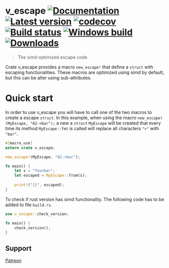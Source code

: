 # v_escape [![Documentation](https://docs.rs/v_escape/badge.svg)](https://docs.rs/v_escape/) [![Latest version](https://img.shields.io/crates/v/v_escape.svg)](https://crates.io/crates/v_escape) [![codecov](https://codecov.io/gh/rust-iendo/v_htmlescape/branch/master/graph/badge.svg)](https://codecov.io/gh/rust-iendo/v_htmlescape) [![Build status](https://api.travis-ci.org/rust-iendo/v_htmlescape.svg?branch=master)](https://travis-ci.org/rust-iendo/v_htmlescape) [![Windows build](https://ci.appveyor.com/api/projects/status/github/rust-iendo/v_htmlescape?svg=true)](https://ci.appveyor.com/project/botika/v-htmlescape) [![Downloads](https://img.shields.io/crates/d/v_escape.svg)](https://crates.io/crates/v_escape)
> The simd optimized escape code

Crate v_escape provides a macro `new_escape!` that define a `struct` with 
escaping functionalities. These macros are optimized using simd by default, 
but this can be alter using sub-attributes.

# Quick start
In order to use v_escape you will have to call one of the two macros
to create a escape `struct`. In this example, when using the macro
`new_escape!(MyEscape, "62->bar");` a new a `struct` `MyEscape`
will be created that every time its method `MyEscape::fmt` is called
will replace all characters `">"` with `"bar"`.
 
```rust
#[macro_use]
extern crate v_escape;

new_escape!(MyEscape, "62->bar");

fn main() {
    let s = "foo<bar";
    let escaped = MyEscape::from(s);
    
    print!("{}", escaped);
}
```

To check if rust version has simd functionality. The following code
has to be added to file `build.rs`.
```rust
use v_escape::check_version;

fn main() {
    check_version();
}
```

## Support

[Patreon](https://www.patreon.com/r_iendo)